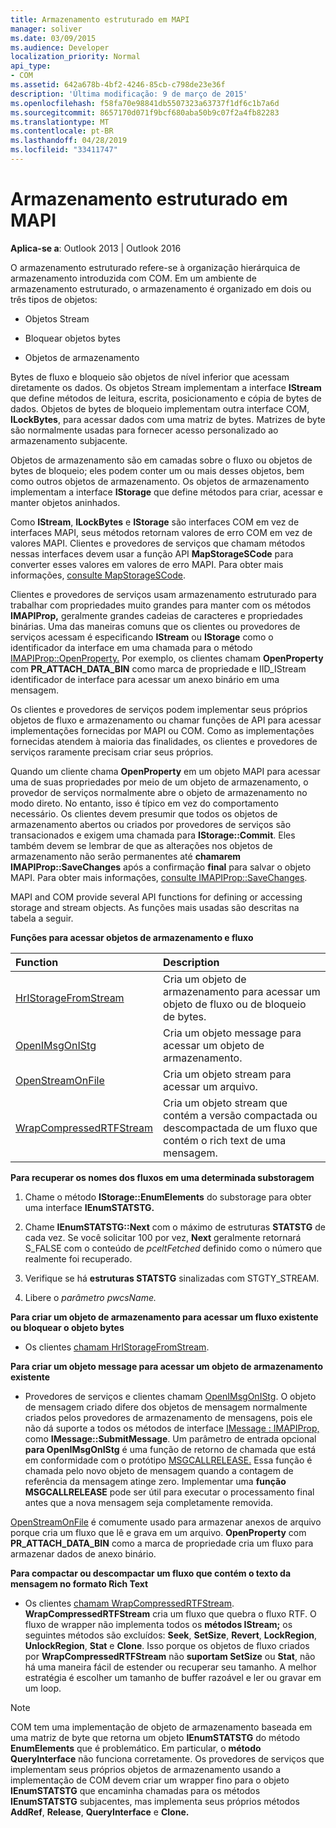 ```yaml
---
title: Armazenamento estruturado em MAPI
manager: soliver
ms.date: 03/09/2015
ms.audience: Developer
localization_priority: Normal
api_type:
- COM
ms.assetid: 642a678b-4bf2-4246-85cb-c798de23e36f
description: 'Última modificação: 9 de março de 2015'
ms.openlocfilehash: f58fa70e98841db5507323a63737f1df6c1b7a6d
ms.sourcegitcommit: 8657170d071f9bcf680aba50b9c07f2a4fb82283
ms.translationtype: MT
ms.contentlocale: pt-BR
ms.lasthandoff: 04/28/2019
ms.locfileid: "33411747"
---
```

# <a name="structured-storage-in-mapi"></a>Armazenamento estruturado em MAPI

  
  
**Aplica-se a**: Outlook 2013 | Outlook 2016 
  
O armazenamento estruturado refere-se à organização hierárquica de armazenamento introduzida com COM. Em um ambiente de armazenamento estruturado, o armazenamento é organizado em dois ou três tipos de objetos: 
  
- Objetos Stream
    
- Bloquear objetos bytes
    
- Objetos de armazenamento
    
Bytes de fluxo e bloqueio são objetos de nível inferior que acessam diretamente os dados. Os objetos Stream implementam a interface **IStream** que define métodos de leitura, escrita, posicionamento e cópia de bytes de dados. Objetos de bytes de bloqueio implementam outra interface COM, **ILockBytes**, para acessar dados com uma matriz de bytes. Matrizes de byte são normalmente usadas para fornecer acesso personalizado ao armazenamento subjacente.
  
Objetos de armazenamento são em camadas sobre o fluxo ou objetos de bytes de bloqueio; eles podem conter um ou mais desses objetos, bem como outros objetos de armazenamento. Os objetos de armazenamento implementam a interface **IStorage** que define métodos para criar, acessar e manter objetos aninhados. 
  
Como **IStream**, **ILockBytes** e **IStorage** são interfaces COM em vez de interfaces MAPI, seus métodos retornam valores de erro COM em vez de valores MAPI. Clientes e provedores de serviços que chamam métodos nessas interfaces devem usar a função API **MapStorageSCode** para converter esses valores em valores de erro MAPI. Para obter mais informações, [consulte MapStorageSCode](mapstoragescode.md).
  
Clientes e provedores de serviços usam armazenamento estruturado para trabalhar com propriedades muito grandes para manter com os métodos **IMAPIProp,** geralmente grandes cadeias de caracteres e propriedades binárias. Uma das maneiras comuns que os clientes ou provedores de serviços acessam é especificando **IStream** ou **IStorage** como o identificador da interface em uma chamada para o método [IMAPIProp::OpenProperty.](imapiprop-openproperty.md) Por exemplo, os clientes chamam **OpenProperty** com **PR_ATTACH_DATA_BIN** como marca de propriedade e IID_IStream identificador de interface para acessar um anexo binário em uma mensagem. 
  
Os clientes e provedores de serviços podem implementar seus próprios objetos de fluxo e armazenamento ou chamar funções de API para acessar implementações fornecidas por MAPI ou COM. Como as implementações fornecidas atendem à maioria das finalidades, os clientes e provedores de serviços raramente precisam criar seus próprios. 
  
Quando um cliente chama **OpenProperty** em um objeto MAPI para acessar uma de suas propriedades por meio de um objeto de armazenamento, o provedor de serviços normalmente abre o objeto de armazenamento no modo direto. No entanto, isso é típico em vez do comportamento necessário. Os clientes devem presumir que todos os objetos de armazenamento abertos ou criados por provedores de serviços são transacionados e exigem uma chamada para **IStorage::Commit**. Eles também devem se lembrar de que as alterações nos objetos de armazenamento não serão permanentes até **chamarem IMAPIProp::SaveChanges** após a confirmação **final** para salvar o objeto MAPI. Para obter mais informações, [consulte IMAPIProp::SaveChanges](imapiprop-savechanges.md).
  
MAPI and COM provide several API functions for defining or accessing storage and stream objects. As funções mais usadas são descritas na tabela a seguir.
  
**Funções para acessar objetos de armazenamento e fluxo**

|**Function**|**Description**|
|:-----|:-----|
|[HrIStorageFromStream](hristoragefromstream.md) <br/> |Cria um objeto de armazenamento para acessar um objeto de fluxo ou de bloqueio de bytes.  <br/> |
|[OpenIMsgOnIStg](openimsgonistg.md) <br/> |Cria um objeto message para acessar um objeto de armazenamento.  <br/> |
|[OpenStreamOnFile](openstreamonfile.md) <br/> |Cria um objeto stream para acessar um arquivo.  <br/> |
|[WrapCompressedRTFStream](wrapcompressedrtfstream.md) <br/> |Cria um objeto stream que contém a versão compactada ou descompactada de um fluxo que contém o rich text de uma mensagem.  <br/> |
   
 **Para recuperar os nomes dos fluxos em uma determinada substoragem**
  
1. Chame o método **IStorage::EnumElements** do substorage para obter uma interface **IEnumSTATSTG.** 
    
2. Chame **IEnumSTATSTG::Next** com o máximo de estruturas **STATSTG** de cada vez. Se você solicitar 100 por vez, **Next** geralmente retornará S_FALSE com o conteúdo de  _pceltFetched_ definido como o número que realmente foi recuperado. 
    
3. Verifique se há **estruturas STATSTG** sinalizadas com STGTY_STREAM. 
    
4. Libere o _parâmetro pwcsName._ 
    
 **Para criar um objeto de armazenamento para acessar um fluxo existente ou bloquear o objeto bytes**
  
- Os clientes [chamam HrIStorageFromStream](hristoragefromstream.md). 
    
 **Para criar um objeto message para acessar um objeto de armazenamento existente**
  
- Provedores de serviços e clientes chamam [OpenIMsgOnIStg](openimsgonistg.md). O objeto de mensagem criado difere dos objetos de mensagem normalmente criados pelos provedores de armazenamento de mensagens, pois ele não dá suporte a todos os métodos de interface [IMessage : IMAPIProp,](imessageimapiprop.md) como **IMessage::SubmitMessage**. Um parâmetro de entrada opcional **para OpenIMsgOnIStg** é uma função de retorno de chamada que está em conformidade com o protótipo [MSGCALLRELEASE.](msgcallrelease.md) Essa função é chamada pelo novo objeto de mensagem quando a contagem de referência da mensagem atinge zero. Implementar uma **função MSGCALLRELEASE** pode ser útil para executar o processamento final antes que a nova mensagem seja completamente removida. 
    
[OpenStreamOnFile](openstreamonfile.md) é comumente usado para armazenar anexos de arquivo porque cria um fluxo que lê e grava em um arquivo. **OpenProperty** com **PR_ATTACH_DATA_BIN** como a marca de propriedade cria um fluxo para armazenar dados de anexo binário. 
  
 **Para compactar ou descompactar um fluxo que contém o texto da mensagem no formato Rich Text**
  
- Os clientes [chamam WrapCompressedRTFStream](wrapcompressedrtfstream.md). **WrapCompressedRTFStream** cria um fluxo que quebra o fluxo RTF. O fluxo de wrapper não implementa todos os **métodos IStream;** os seguintes métodos são excluídos: **Seek**, **SetSize**, **Revert**, **LockRegion**, **UnlockRegion**, **Stat** e **Clone**. Isso porque os objetos de fluxo criados por **WrapCompressedRTFStream** não **suportam SetSize** ou **Stat**, não há uma maneira fácil de estender ou recuperar seu tamanho. A melhor estratégia é escolher um tamanho de buffer razoável e ler ou gravar em um loop.
    
> [!NOTE]
> COM tem uma implementação de objeto de armazenamento baseada em uma matriz de byte que retorna um objeto **IEnumSTATSTG** do método **EnumElements** que é problemático. Em particular, o **método QueryInterface** não funciona corretamente. Os provedores de serviços que implementam seus próprios objetos de armazenamento usando a implementação de COM devem criar um wrapper fino para o objeto **IEnumSTATSTG** que encaminha chamadas para os métodos **IEnumSTATSTG** subjacentes, mas implementa seus próprios métodos **AddRef**, **Release**, **QueryInterface** e **Clone.** 
  

